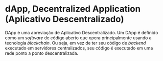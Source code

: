 # dApp, Decentralized Application (Aplicativo Descentralizado)

DApp é uma abreviação de Aplicativo Descentralizado. Um DApp é definido como um _software_ de código aberto que opera principalmente usando a tecnologia _blockchain_. Ou seja, em vez de ter seu código de _backend_ executado em servidores centralizados, seu código é executado em uma rede ponto a ponto descentralizada.
